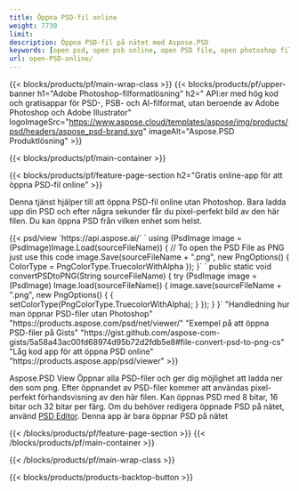 ```yaml
---
title: Öppna PSD-fil online
weight: 7730
limit: 
description: Öppna PSD-fil på nätet med Aspose.PSD
keywords: [open psd, open psb online, open PSD file, open photoshop file, preview psd]
url: open-PSD-online/
---
```


{{< blocks/products/pf/main-wrap-class >}}
{{< blocks/products/pf/upper-banner h1="Adobe Photoshop-filformatlösning" h2=" API:er med hög kod och gratisappar för PSD-, PSB- och AI-filformat, utan beroende av Adobe Photoshop och Adobe Illustrator" logoImageSrc="https://www.aspose.cloud/templates/aspose/img/products/psd/headers/aspose_psd-brand.svg" imageAlt="Aspose.PSD Produktlösning" >}}

{{< blocks/products/pf/main-container >}}

{{< blocks/products/pf/feature-page-section h2="Gratis online-app för att öppna PSD-fil online" >}}
<p>Denna tjänst hjälper till att öppna PSD-fil online utan Photoshop. Bara ladda upp din PSD och efter några sekunder får du pixel-perfekt bild av den här filen. Du kan öppna PSD från vilken enhet som helst.</p>
{{< psd/view `https://api.aspose.ai/` 
`    using (PsdImage image = (PsdImage)Image.Load(sourceFileName))
    {
	    // To open the PSD File as PNG just use this code
        image.Save(sourceFileName + ".png",  new PngOptions() {  ColorType = PngColorType.TruecolorWithAlpha });
    }` 
`    public static void convertPSDtoPNG(String sourceFileName) {
    try (PsdImage image = (PsdImage) Image.load(sourceFileName)) {
        image.save(sourceFileName + ".png", new PngOptions() {
        {
            setColorType(PngColorType.TruecolorWithAlpha);
        }
    });
    }
    }` 
"Handledning hur man öppnar PSD-filer utan Photoshop" "https://products.aspose.com/psd/net/viewer/" 
"Exempel på att öppna PSD-filer på Gists" "https://gist.github.com/aspose-com-gists/5a58a43ac00fd68974d95b72d2fdb5e8#file-convert-psd-to-png-cs" 
"Låg kod app för att öppna PSD online" "https://products.aspose.app/psd/viewer" >}}
<p>Aspose.PSD View Öppnar alla PSD-filer och ger dig möjlighet att ladda ner den som png. Efter öppnandet av PSD-filer kommer att användas pixel-perfekt förhandsvisning av den här filen. Kan öppnas PSD med 8 bitar, 16 bitar och 32 bitar per färg. Om du behöver redigera öppnade PSD på nätet, använd <a href="https://products.aspose.app/psd/editor">PSD Editor</a>. Denna app är bara öppnar PSD på nätet</p>
{{< /blocks/products/pf/feature-page-section >}}
{{< /blocks/products/pf/main-container >}}


{{< /blocks/products/pf/main-wrap-class >}}

{{< blocks/products/products-backtop-button >}}

